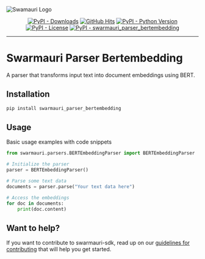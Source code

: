 
![Swamauri Logo](https://res.cloudinary.com/dbjmpekvl/image/upload/v1730099724/Swarmauri-logo-lockup-2048x757_hww01w.png)

<p align="center">
    <a href="https://pypi.org/project/swarmauri_parser_bertembedding/">
        <img src="https://img.shields.io/pypi/dm/swarmauri_parser_bertembedding" alt="PyPI - Downloads"/></a>
    <a href="https://github.com/swarmauri/swarmauri-sdk/pkgs/community/swarmauri_parser_bertembedding/README.md">
        <img src="https://hits.seeyoufarm.com/api/count/incr/badge.svg?url=https://github.com/swarmauri/swarmauri-sdk/pkgs/community/swarmauri_parser_bertembedding/README.md&count_bg=%2379C83D&title_bg=%23555555&icon=&icon_color=%23E7E7E7&title=hits&edge_flat=false" alt="GitHub Hits"/></a>
    <a href="https://pypi.org/project/swarmauri_parser_bertembedding/">
        <img src="https://img.shields.io/pypi/pyversions/swarmauri_parser_bertembedding" alt="PyPI - Python Version"/></a>
    <a href="https://pypi.org/project/swarmauri_parser_bertembedding/">
        <img src="https://img.shields.io/pypi/l/swarmauri_parser_bertembedding" alt="PyPI - License"/></a>
    <a href="https://pypi.org/project/swarmauri_parser_bertembedding/">
        <img src="https://img.shields.io/pypi/v/swarmauri_parser_bertembedding?label=swarmauri_parser_bertembedding&color=green" alt="PyPI - swarmauri_parser_bertembedding"/></a>
</p>

---

# Swarmauri Parser Bertembedding

A parser that transforms input text into document embeddings using BERT.

## Installation

```bash
pip install swarmauri_parser_bertembedding
```

## Usage
Basic usage examples with code snippets
```python
from swarmauri.parsers.BERTEmbeddingParser import BERTEmbeddingParser

# Initialize the parser
parser = BERTEmbeddingParser()

# Parse some text data
documents = parser.parse("Your text data here")

# Access the embeddings
for doc in documents:
    print(doc.content)
```

## Want to help?

If you want to contribute to swarmauri-sdk, read up on our [guidelines for contributing](https://github.com/swarmauri/swarmauri-sdk/blob/master/contributing.md) that will help you get started.
